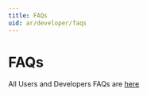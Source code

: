 ```yaml
---
title: FAQs
uid: ar/developer/faqs
---
```


# FAQs

All Users and Developers FAQs are [here](xref:en/user-guide/installing/faq)